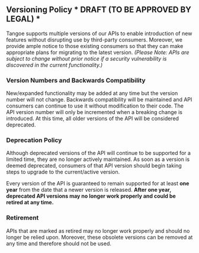 ## **Versioning Policy**    * **DRAFT (TO BE APPROVED BY LEGAL)** *

Tangoe supports multiple versions of our APIs to enable introduction of new features without disrupting use by third-party consumers. Moreover, we provide ample notice to those existing consumers so that they can make appropriate plans for migrating to the latest version. *(Please Note: APIs are subject to change without prior notice if a security vulnerability is discovered in the current functionality.)*

### Version Numbers and Backwards Compatibility
New/expanded functionality may be added at any time but the version number will not change. Backwards compatibility will be maintained and API consumers can continue to use it without modification to their code. The API version number will only be incremented when a breaking change is introduced. At this time, all older versions of the API will be considered deprecated. 

### Deprecation Policy
Although deprecated versions of the API will continue to be supported for a limited time, they are no longer actively maintained. As soon as a version is deemed deprecated, consumers of that API version should begin taking steps to upgrade to the current/active version. 

Every version of the API is guaranteed to remain supported for at least **one year** from the date that a newer version is released. **After one year, deprecated API versions may no longer work properly and could be retired at any time.**

### Retirement
APIs that are marked as retired may no longer work properly and should no longer be relied upon. Moreover, these obsolete versions can be removed at any time and therefore should not be used.
